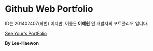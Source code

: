# Github Web Portfolio
ID는 201402407(학번) 이지만, 이름은 <b>이해원</b> 인 개발자의 포트폴리오 입니다.  
  
  
  
  
<a href="http://201402407.github.io">See Your's PortFolio</a>


<b>By Lee-Haewon</b>
